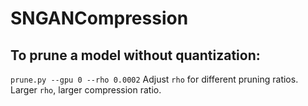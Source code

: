 # SNGANCompression

## To prune a model without quantization:
`prune.py --gpu 0 --rho 0.0002`
Adjust `rho` for different pruning ratios. Larger `rho`, larger compression ratio.


